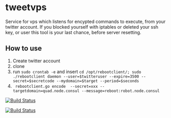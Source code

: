 # tweetvps
Service for vps which listens for encypted commands to execute, from your twitter account. If you blocked yourself with iptables or deleted your ssh key, or user this tool is your last chance, before server resetting.


## How to use
1. Create twitter account
1. clone
1. run `sudo crontab -e` and insert 
`cd /opt/rebootclient/;
sudo ./rebootclient daemon --user=$twitteruser --expire=3500 --secret=$secretcode --mydomain=$target --period=$seconds`
1. ` rebootclient.go encode  --secret=xxx --targetdomain=quad.node.consul --message=reboot:robot.node.consul`

[![Build Status](https://drone.io/github.com/bitswarming/TweetVps/status.png)](https://drone.io/github.com/bitswarming/TweetVps/latest)

[![Build Status](https://travis-ci.org/bitswarming/TweetVps.svg?branch=master)](https://travis-ci.org/bitswarming/TweetVps)

